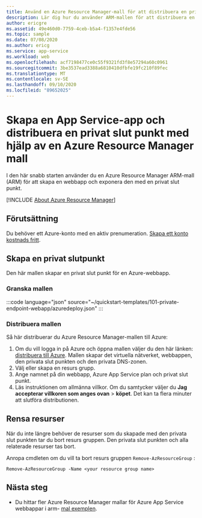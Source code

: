 ```yaml
---
title: Använd en Azure Resource Manager-mall för att distribuera en privat slut punkt för en webbapp
description: Lär dig hur du använder ARM-mallen för att distribuera en privat slut punkt för din webbapp.
author: ericgre
ms.assetid: 49e460d0-7759-4ceb-b5a4-f1357e4fde56
ms.topic: sample
ms.date: 07/08/2020
ms.author: ericg
ms.service: app-service
ms.workload: web
ms.openlocfilehash: acf7198477ce0c55f9321fd3f8e57294a60c0961
ms.sourcegitcommit: 3be3537ead3388a6810410dfbfe19fc210f89fec
ms.translationtype: MT
ms.contentlocale: sv-SE
ms.lasthandoff: 09/10/2020
ms.locfileid: "89652025"
---
```

# <a name="create-an-app-service-app-and-deploy-a-private-endpoint-by-using-an-azure-resource-manager-template"></a>Skapa en App Service-app och distribuera en privat slut punkt med hjälp av en Azure Resource Manager mall

I den här snabb starten använder du en Azure Resource Manager ARM-mall (ARM) för att skapa en webbapp och exponera den med en privat slut punkt.

[!INCLUDE [About Azure Resource Manager](../../../includes/resource-manager-quickstart-introduction.md)]

## <a name="prerequisite"></a>Förutsättning

Du behöver ett Azure-konto med en aktiv prenumeration. [Skapa ett konto kostnads fritt](https://azure.microsoft.com/free/?WT.mc_id=A261C142F).

## <a name="create-a-private-endpoint"></a>Skapa en privat slutpunkt

Den här mallen skapar en privat slut punkt för en Azure-webbapp.

### <a name="review-the-template"></a>Granska mallen

:::code language="json" source="~/quickstart-templates/101-private-endpoint-webapp/azuredeploy.json" :::

### <a name="deploy-the-template"></a>Distribuera mallen

Så här distribuerar du Azure Resource Manager-mallen till Azure:

1. Om du vill logga in på Azure och öppna mallen väljer du den här länken:  [distribuera till Azure](https://portal.azure.com/#create/Microsoft.Template/uri/https%3A%2F%2Fraw.githubusercontent.com%2FAzure%2Fazure-quickstart-templates%2Fmaster%2F101-private-endpoint-webapp%2Fazuredeploy.json). Mallen skapar det virtuella nätverket, webbappen, den privata slut punkten och den privata DNS-zonen.
2. Välj eller skapa en resurs grupp.
3. Ange namnet på din webbapp, Azure App Service plan och privat slut punkt.
5. Läs instruktionen om allmänna villkor. Om du samtycker väljer du **Jag accepterar villkoren som anges ovan**  >  **köpet**. Det kan ta flera minuter att slutföra distributionen.

## <a name="clean-up-resources"></a>Rensa resurser

När du inte längre behöver de resurser som du skapade med den privata slut punkten tar du bort resurs gruppen. Den privata slut punkten och alla relaterade resurser tas bort.

Anropa cmdleten om du vill ta bort resurs gruppen `Remove-AzResourceGroup` :

```azurepowershell-interactive
Remove-AzResourceGroup -Name <your resource group name>
```

## <a name="next-steps"></a>Nästa steg

- Du hittar fler Azure Resource Manager mallar för Azure App Service webbappar i arm- [mal exemplen](../samples-resource-manager-templates.md).

